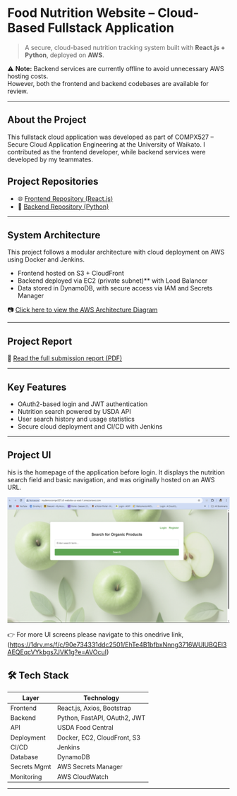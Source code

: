 # Food Nutrition Website – Cloud-Based Fullstack Application

> A secure, cloud-based nutrition tracking system built with **React.js + Python**, deployed on **AWS**.

⚠️ **Note:** Backend services are currently offline to avoid unnecessary AWS hosting costs.  
However, both the frontend and backend codebases are available for review.

---
## About the Project

This fullstack cloud application was developed as part of COMPX527 – Secure Cloud Application Engineering
at the University of Waikato. I contributed as the frontend developer, while backend services were developed by my teammates.

##  Project Repositories

- 🌐 [Frontend Repository (React.js)](https://github.com/hinait/Nutrition_website_frontend)
- 🔧 [Backend Repository (Python)](https://github.com/hinait/Nutrition_website_backend)
---

##  System Architecture

This project follows a modular architecture with cloud deployment on AWS using Docker and Jenkins.

- Frontend hosted on S3 + CloudFront
- Backend deployed via EC2 (private subnet)** with Load Balancer
- Data stored in DynamoDB, with secure access via IAM and Secrets Manager

📷 [Click here to view the AWS Architecture Diagram](https://1drv.ms/f/c/90e734331ddc2501/EjMvh-mg6Y9Iua_YIB6zP-8B8TidBE_KwvglPjhCWrO35g?e=c1b1Mf)

---

##  Project Report

📝 [Read the full submission report (PDF)](https://1drv.ms/b/c/90e734331ddc2501/EeU4r6E6Dq5OjT8E7IE27HsBDENMRQjQ1zggGn8ID4-PbQ?e=OEUPmY)

---

##  Key Features

- OAuth2-based login and JWT authentication
- Nutrition search powered by USDA API
- User search history and usage statistics
- Secure cloud deployment and CI/CD with Jenkins

---

## Project UI

his is the homepage of the application before login. It displays the nutrition search field and basic navigation, and was originally hosted on an AWS URL.
<p align="center">
  <img src="./images/page1.png" width="600" alt="Homepage UI Screenshot"/>
</p>

👉 For more UI screens please navigate to this onedrive link, (https://1drv.ms/f/c/90e734331ddc2501/EhTe4B1bfbxNnng3716WUlUBQEl3AEQEqcVYkbgs7JVK1g?e=AVOcuI)

## 🛠 Tech Stack

| Layer        | Technology                     |
|--------------|--------------------------------|
| Frontend     | React.js, Axios, Bootstrap     |
| Backend      | Python, FastAPI, OAuth2, JWT   |
| API          | USDA Food Central              |
| Deployment   | Docker, EC2, CloudFront, S3    |
| CI/CD        | Jenkins                        |
| Database     | DynamoDB                       |
| Secrets Mgmt | AWS Secrets Manager            |
| Monitoring   | AWS CloudWatch                 |

---
